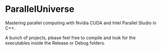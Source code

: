 ParallelUniverse
================

Mastering parallel computing with Nvidia CUDA and Intel Parallel Studio in C++.

A bunch of projects, please feel free to compile and look for the executables inside the Release or Debug folders.
